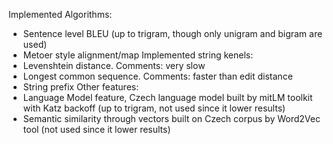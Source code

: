 Implemented Algorithms:
 - Sentence level BLEU (up to trigram, though only unigram and bigram are used)
 - Metoer style alignment/map
Implemented string kenels:
 - Levenshtein distance. Comments: very slow
 - Longest common sequence. Comments: faster than edit distance 
 - String prefix
Other features:
 - Language Model feature, Czech language model built by mitLM toolkit with Katz backoff (up to trigram, not used since it lower results)
 - Semantic similarity through vectors built on Czech corpus by Word2Vec tool (not used since it lower results)
